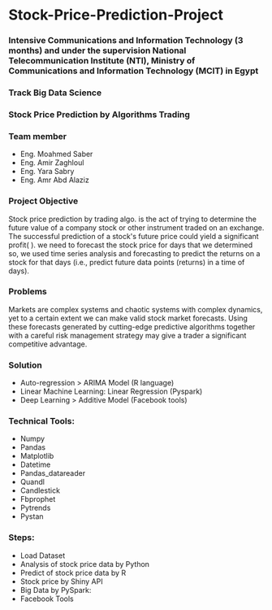 # Stock-Price-Prediction-Project


### Intensive Communications and Information Technology (3 months) and under the supervision National Telecommunication Institute (NTI), Ministry of Communications and Information Technology (MCIT) in Egypt

### Track Big Data Science

### Stock Price Prediction by Algorithms Trading

### Team member 
- Eng. Moahmed Saber
- Eng. Amir Zaghloul
- Eng. Yara Sabry
- Eng. Amr Abd Alaziz


### Project Objective

Stock price prediction by trading algo. is the act of trying to determine the future value of a company stock or other instrument traded on an exchange. The successful prediction of a stock's future price could yield a significant profit( ). we need to  forecast the stock price for days that we determined  so, we used  time series analysis and forecasting to predict the returns on a stock for that days (i.e., predict future data points (returns) in a time of days).   



### Problems

Markets are complex systems and chaotic systems with complex dynamics, yet to a certain extent we can make valid stock market forecasts. Using these forecasts generated by cutting-edge predictive algorithms together with a careful risk management strategy may give a trader a significant competitive advantage.

### Solution

- Auto-regression > ARIMA Model (R language)
- Linear Machine Learning: Linear Regression (Pyspark)
- Deep Learning > Additive Model (Facebook tools)

### Technical Tools:

- Numpy
- Pandas
- Matplotlib
- Datetime
- Pandas_datareader
- Quandl
- Candlestick
- Fbprophet
- Pytrends
- Pystan

### Steps:

- Load Dataset
- Analysis of stock price data by Python
- Predict of stock price data by R 	
- Stock price by Shiny API 	
- Big Data by PySpark: 	
- Facebook Tools







